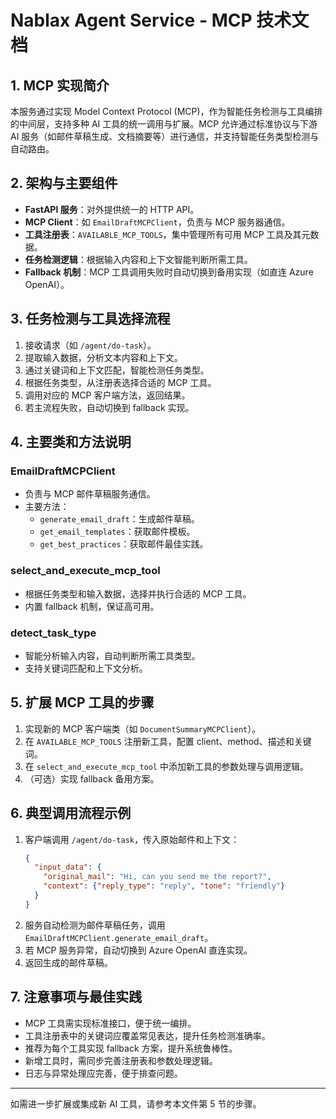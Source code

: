 # Nablax Agent Service - MCP 技术文档

## 1. MCP 实现简介

本服务通过实现 Model Context Protocol (MCP)，作为智能任务检测与工具编排的中间层，支持多种 AI 工具的统一调用与扩展。MCP 允许通过标准协议与下游 AI 服务（如邮件草稿生成、文档摘要等）进行通信，并支持智能任务类型检测与自动路由。

## 2. 架构与主要组件

- **FastAPI 服务**：对外提供统一的 HTTP API。
- **MCP Client**：如 `EmailDraftMCPClient`，负责与 MCP 服务器通信。
- **工具注册表**：`AVAILABLE_MCP_TOOLS`，集中管理所有可用 MCP 工具及其元数据。
- **任务检测逻辑**：根据输入内容和上下文智能判断所需工具。
- **Fallback 机制**：MCP 工具调用失败时自动切换到备用实现（如直连 Azure OpenAI）。

## 3. 任务检测与工具选择流程

1. 接收请求（如 `/agent/do-task`）。
2. 提取输入数据，分析文本内容和上下文。
3. 通过关键词和上下文匹配，智能检测任务类型。
4. 根据任务类型，从注册表选择合适的 MCP 工具。
5. 调用对应的 MCP 客户端方法，返回结果。
6. 若主流程失败，自动切换到 fallback 实现。

## 4. 主要类和方法说明

### EmailDraftMCPClient
- 负责与 MCP 邮件草稿服务通信。
- 主要方法：
  - `generate_email_draft`：生成邮件草稿。
  - `get_email_templates`：获取邮件模板。
  - `get_best_practices`：获取邮件最佳实践。

### select_and_execute_mcp_tool
- 根据任务类型和输入数据，选择并执行合适的 MCP 工具。
- 内置 fallback 机制，保证高可用。

### detect_task_type
- 智能分析输入内容，自动判断所需工具类型。
- 支持关键词匹配和上下文分析。

## 5. 扩展 MCP 工具的步骤

1. 实现新的 MCP 客户端类（如 `DocumentSummaryMCPClient`）。
2. 在 `AVAILABLE_MCP_TOOLS` 注册新工具，配置 client、method、描述和关键词。
3. 在 `select_and_execute_mcp_tool` 中添加新工具的参数处理与调用逻辑。
4. （可选）实现 fallback 备用方案。

## 6. 典型调用流程示例

1. 客户端调用 `/agent/do-task`，传入原始邮件和上下文：
   ```json
   {
     "input_data": {
       "original_mail": "Hi, can you send me the report?",
       "context": {"reply_type": "reply", "tone": "friendly"}
     }
   }
   ```
2. 服务自动检测为邮件草稿任务，调用 `EmailDraftMCPClient.generate_email_draft`。
3. 若 MCP 服务异常，自动切换到 Azure OpenAI 直连实现。
4. 返回生成的邮件草稿。

## 7. 注意事项与最佳实践

- MCP 工具需实现标准接口，便于统一编排。
- 工具注册表中的关键词应覆盖常见表达，提升任务检测准确率。
- 推荐为每个工具实现 fallback 方案，提升系统鲁棒性。
- 新增工具时，需同步完善注册表和参数处理逻辑。
- 日志与异常处理应完善，便于排查问题。

---
如需进一步扩展或集成新 AI 工具，请参考本文件第 5 节的步骤。
